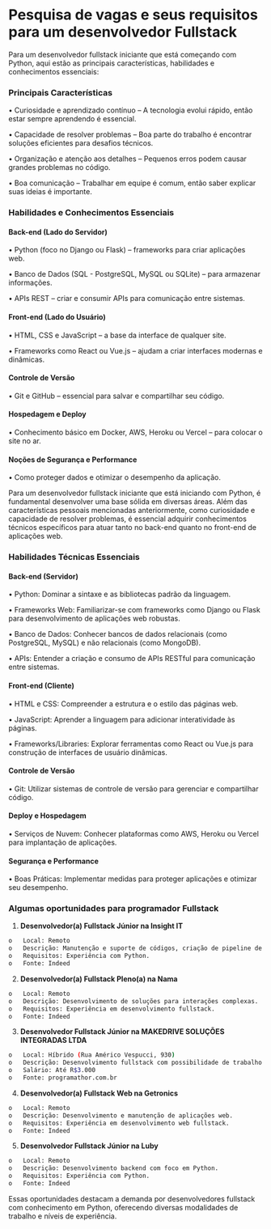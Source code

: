 # Pesquisa de vagas e seus requisitos para um desenvolvedor Fullstack

  Para um desenvolvedor fullstack iniciante que está começando com Python, aqui estão as principais características, habilidades e conhecimentos essenciais:

### Principais Características

  •	Curiosidade e aprendizado contínuo – A tecnologia evolui rápido, então estar sempre aprendendo é essencial.
  
  •	Capacidade de resolver problemas – Boa parte do trabalho é encontrar soluções eficientes para desafios técnicos.
  
  •	Organização e atenção aos detalhes – Pequenos erros podem causar grandes problemas no código.
  
  •	Boa comunicação – Trabalhar em equipe é comum, então saber explicar suas ideias é importante.
  

### Habilidades e Conhecimentos Essenciais

#### Back-end (Lado do Servidor)

  •	Python (foco no Django ou Flask) – frameworks para criar aplicações web.
  
  •	Banco de Dados (SQL - PostgreSQL, MySQL ou SQLite) – para armazenar informações.
  
  •	APIs REST – criar e consumir APIs para comunicação entre sistemas.
  

#### Front-end (Lado do Usuário)

  •	HTML, CSS e JavaScript – a base da interface de qualquer site.
  
  •	Frameworks como React ou Vue.js – ajudam a criar interfaces modernas e dinâmicas.
  

#### Controle de Versão

  •	Git e GitHub – essencial para salvar e compartilhar seu código.
  

#### Hospedagem e Deploy

  •	Conhecimento básico em Docker, AWS, Heroku ou Vercel – para colocar o site no ar.
  

#### Noções de Segurança e Performance

  •	Como proteger dados e otimizar o desempenho da aplicação.

  

Para um desenvolvedor fullstack iniciante que está iniciando com Python, é fundamental desenvolver uma base sólida em diversas áreas. Além das características pessoais mencionadas anteriormente, como curiosidade e capacidade de resolver problemas, é essencial adquirir conhecimentos técnicos específicos para atuar tanto no back-end quanto no front-end de aplicações web.



### Habilidades Técnicas Essenciais


#### Back-end (Servidor)

  •	Python: Dominar a sintaxe e as bibliotecas padrão da linguagem.
  
  •	Frameworks Web: Familiarizar-se com frameworks como Django ou Flask para desenvolvimento de aplicações web robustas.
  
  •	Banco de Dados: Conhecer bancos de dados relacionais (como PostgreSQL, MySQL) e não relacionais (como MongoDB).
  
  •	APIs: Entender a criação e consumo de APIs RESTful para comunicação entre sistemas.

  
#### Front-end (Cliente)

  •	HTML e CSS: Compreender a estrutura e o estilo das páginas web.
  
  •	JavaScript: Aprender a linguagem para adicionar interatividade às páginas.
  
  •	Frameworks/Libraries: Explorar ferramentas como React ou Vue.js para construção de interfaces de usuário dinâmicas.
  

#### Controle de Versão

  •	Git: Utilizar sistemas de controle de versão para gerenciar e compartilhar código.
  

#### Deploy e Hospedagem

  •	Serviços de Nuvem: Conhecer plataformas como AWS, Heroku ou Vercel para implantação de aplicações.
  

#### Segurança e Performance

  •	Boas Práticas: Implementar medidas para proteger aplicações e otimizar seu desempenho.

    

### Algumas oportunidades para programador Fullstack

1. **Desenvolvedor(a) Fullstack Júnior na Insight IT**

```bash
o	Local: Remoto
o	Descrição: Manutenção e suporte de códigos, criação de pipeline de dados e MLOps.
o	Requisitos: Experiência com Python.
o	Fonte: Indeed
```

2. **Desenvolvedor(a) Fullstack Pleno(a) na Nama**

```bash
o	Local: Remoto
o	Descrição: Desenvolvimento de soluções para interações complexas.
o	Requisitos: Experiência em desenvolvimento fullstack.
o	Fonte: Indeed
```

3. **Desenvolvedor Fullstack Júnior na MAKEDRIVE SOLUÇÕES INTEGRADAS LTDA**

```bash
o	Local: Híbrido (Rua Américo Vespucci, 930)
o	Descrição: Desenvolvimento fullstack com possibilidade de trabalho remoto ocasional.
o	Salário: Até R$3.000
o	Fonte: programathor.com.br
```

4. **Desenvolvedor(a) Fullstack Web na Getronics**

```bash
o	Local: Remoto
o	Descrição: Desenvolvimento e manutenção de aplicações web.
o	Requisitos: Experiência em desenvolvimento web fullstack.
o	Fonte: Indeed
```

5. **Desenvolvedor Fullstack Júnior na Luby**

```bash
o	Local: Remoto
o	Descrição: Desenvolvimento backend com foco em Python.
o	Requisitos: Experiência com Python.
o	Fonte: Indeed
```

Essas oportunidades destacam a demanda por desenvolvedores fullstack com conhecimento em Python, oferecendo diversas modalidades de trabalho e níveis de experiência. 
